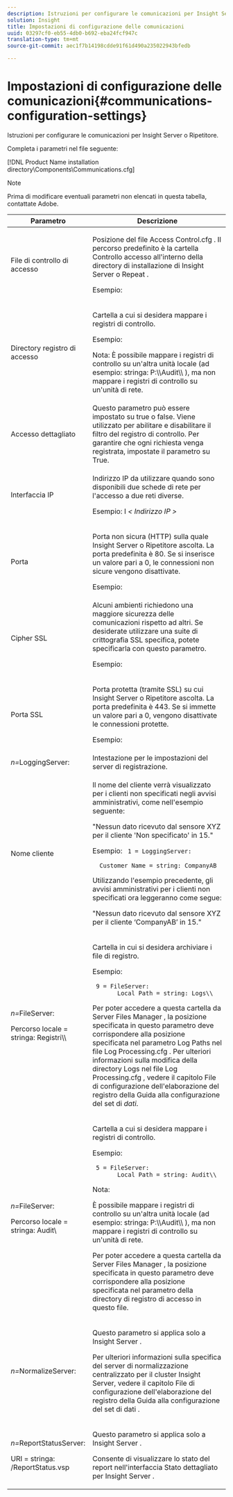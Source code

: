 ```yaml
---
description: Istruzioni per configurare le comunicazioni per Insight Server o Ripetitore.
solution: Insight
title: Impostazioni di configurazione delle comunicazioni
uuid: 03297cf0-eb55-4db0-b692-eba24fcf947c
translation-type: tm+mt
source-git-commit: aec1f7b14198cdde91f61d490a235022943bfedb

---
```



# Impostazioni di configurazione delle comunicazioni{#communications-configuration-settings}

Istruzioni per configurare le comunicazioni per Insight Server o Ripetitore.

Completa i parametri nel file seguente:

[!DNL Product Name installation directory\Components\Communications.cfg]

>[!NOTE]
>
>Prima di modificare eventuali parametri non elencati in questa tabella, contattate Adobe.

<table id="table_C87F1150E53548F484A8C0CFE91F1079"> 
 <thead> 
  <tr> 
   <th colname="col1" class="entry"> Parametro </th> 
   <th colname="col2" class="entry"> Descrizione </th> 
  </tr> 
 </thead>
 <tbody> 
  <tr> 
   <td colname="col1"> File di controllo di accesso </td> 
   <td colname="col2"> <p>Posizione del file <span class="filepath"> Access Control.cfg </span> . Il percorso predefinito è la <span class="filepath"> cartella Controllo </span> accesso all'interno della directory di installazione di <span class="keyword"> Insight Server </span> o <span class="wintitle"> Repeat </span> . </p> <p>Esempio: <filepath></filepath> </p> </td> 
  </tr> 
  <tr> 
   <td colname="col1"> Directory registro di accesso </td> 
   <td colname="col2"> <p>Cartella a cui si desidera mappare i registri di controllo. </p> <p>Esempio: <filepath></filepath> </p> <p> <p>Nota:  È possibile mappare i registri di controllo su un'altra unità locale (ad esempio: <span class="filepath"> stringa: P:\\Audit\\ </span>), ma non mappare i registri di controllo su un'unità di rete. </p> </p> </td> 
  </tr> 
  <tr> 
   <td colname="col1"> Accesso dettagliato </td> 
   <td colname="col2"> Questo parametro può essere impostato su true o false. Viene utilizzato per abilitare e disabilitare il filtro del registro di controllo. Per garantire che ogni richiesta venga registrata, impostate il parametro su True. </td> 
  </tr> 
  <tr> 
   <td colname="col1"> Interfaccia IP </td> 
   <td colname="col2"> <p>Indirizzo IP da utilizzare quando sono disponibili due schede di rete per l'accesso a due reti diverse. </p> <p>Esempio: I <filepath></filepath><i>&lt; <span class="filepath"> Indirizzo IP </span>&gt;</i> </p> </td> 
  </tr> 
  <tr> 
   <td colname="col1"> Porta </td> 
   <td colname="col2"> <p>Porta non sicura (HTTP) sulla quale <span class="keyword"> Insight Server </span> o <span class="wintitle"> Ripetitore </span> ascolta. La porta predefinita è 80. Se si inserisce un valore pari a 0, le connessioni non sicure vengono disattivate. </p> <p>Esempio: <filepath></filepath> </p> </td> 
  </tr> 
  <tr> 
   <td colname="col1"> Cipher SSL </td> 
   <td colname="col2"> Alcuni ambienti richiedono una maggiore sicurezza delle comunicazioni rispetto ad altri. Se desiderate utilizzare una suite di crittografia SSL specifica, potete specificarla con questo parametro. <p>Esempio: <filepath></filepath> </p> </td> 
  </tr> 
  <tr> 
   <td colname="col1"> Porta SSL </td> 
   <td colname="col2"> <p>Porta protetta (tramite SSL) su cui <span class="keyword"> Insight Server </span> o <span class="wintitle"> Ripetitore </span> ascolta. La porta predefinita è 443. Se si immette un valore pari a 0, vengono disattivate le connessioni protette. </p> <p>Esempio: <span class="filepath"></span> </p> <filepath></filepath> </td> 
  </tr> 
  <tr> 
   <td colname="col1"> <i>n=</i>LoggingServer: </td> 
   <td colname="col2"> Intestazione per le impostazioni del server di registrazione. </td> 
  </tr> 
  <tr> 
   <td colname="col1"> Nome cliente </td> 
   <td colname="col2"> <p>Il nome del cliente verrà visualizzato per i clienti non specificati negli avvisi amministrativi, come nell'esempio seguente: </p> <p>"Nessun dato ricevuto dal sensore XYZ per il cliente 'Non specificato' in 15." </p> <p>Esempio: <code> 1&nbsp;=&nbsp;LoggingServer:&nbsp; 
      &nbsp;&nbsp;Customer&nbsp;Name&nbsp;=&nbsp;string:&nbsp;CompanyAB </code> </p> <p>Utilizzando l'esempio precedente, gli avvisi amministrativi per i clienti non specificati ora leggeranno come segue: </p> <p>"Nessun dato ricevuto dal sensore XYZ per il cliente ‘CompanyAB’ in 15." </p> </td> 
  </tr> 
  <tr> 
   <td colname="col1"> <p> <i>n=</i>FileServer: </p> <p> Percorso locale = stringa: Registri\\ </p> </td> 
   <td colname="col2"> <p>Cartella in cui si desidera archiviare i file di registro. </p> <p>Esempio: </p> <code> 9&nbsp;=&nbsp;FileServer:&nbsp; 
     &nbsp;&nbsp;Local&nbsp;Path&nbsp;=&nbsp;string:&nbsp;Logs\\ </code> <p>Per poter accedere a questa cartella da <span class="wintitle"> Server Files Manager </span>, la posizione specificata in questo parametro deve corrispondere alla posizione specificata nel parametro Log Paths nel file <span class="filepath"> Log Processing.cfg </span> . Per ulteriori informazioni sulla modifica della directory Logs nel file <span class="filepath"> Log Processing.cfg </span> , vedere il capitolo File di configurazione dell'elaborazione del registro della Guida alla configurazione del set di <i>dati</i>. </p> </td> 
  </tr> 
  <tr> 
   <td colname="col1"> <p> <i>n=</i>FileServer: </p> <p> Percorso locale = stringa: Audit\ </p> </td> 
   <td colname="col2"> <p>Cartella a cui si desidera mappare i registri di controllo. </p> <p>Esempio: </p> <code> 5&nbsp;=&nbsp;FileServer:&nbsp; 
     &nbsp;&nbsp;Local&nbsp;Path&nbsp;=&nbsp;string:&nbsp;Audit\\ </code> <p>Nota:  <p>È possibile mappare i registri di controllo su un'altra unità locale (ad esempio: <span class="filepath"> stringa: P:\\Audit\\ </span>), ma non mappare i registri di controllo su un'unità di rete. </p> <p>Per poter accedere a questa cartella da <span class="wintitle"> Server Files Manager </span>, la posizione specificata in questo parametro deve corrispondere alla posizione specificata nel parametro della directory di registro di accesso in questo file. </p> </p> </td> 
  </tr> 
  <tr> 
   <td colname="col1"> <i>n=</i>NormalizeServer: </td> 
   <td colname="col2"> <p>Questo parametro si applica solo a <span class="keyword"> Insight Server </span>. </p> <p>Per ulteriori informazioni sulla specifica del server di normalizzazione centralizzato per il <span class="keyword"> cluster Insight Server, vedere il capitolo File di configurazione dell'elaborazione del registro della Guida alla configurazione del set di </span> dati <i></i>. </p> </td> 
  </tr> 
  <tr> 
   <td colname="col1"> <p> <i>n=</i>ReportStatusServer: </p> <p> URI = stringa: /ReportStatus.vsp </p> </td> 
   <td colname="col2"> <p>Questo parametro si applica solo a <span class="keyword"> Insight Server </span>. </p> <p>Consente di visualizzare <span class="keyword"> lo stato del </span> report nell'interfaccia Stato dettagliato per <span class="keyword"> Insight Server </span>. </p> </td> 
  </tr> 
 </tbody> 
</table>


